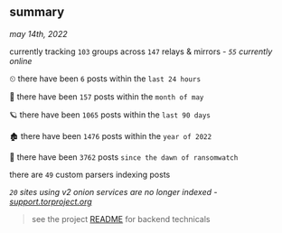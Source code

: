 
## summary
_may 14th, 2022_

currently tracking `103` groups across `147` relays & mirrors - _`55` currently online_

⏲ there have been `6` posts within the `last 24 hours`

🦈 there have been `157` posts within the `month of may`

🪐 there have been `1065` posts within the `last 90 days`

🏚 there have been `1476` posts within the `year of 2022`

🦕 there have been `3762` posts `since the dawn of ransomwatch`

there are `49` custom parsers indexing posts

_`20` sites using v2 onion services are no longer indexed - [support.torproject.org](https://support.torproject.org/onionservices/v2-deprecation/)_

> see the project [README](https://github.com/thetanz/ransomwatch#ransomwatch--) for backend technicals
